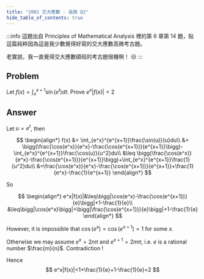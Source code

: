```yaml
---
title: "2001 交大應數 - 高微 Q2"
hide_table_of_contents: true
---
```


:::info
這題出自 Principles of Mathematical Analysis 裡的第 6 章第 14 題，貼這篇純粹因為這是我少數覺得好寫的交大應數高微考古題。

老實說，我一直覺得交大應數碩班的考古題很機啊！ 😒
:::

## Problem

Let $f(x)=\int_x^{x+1}\sin(e^t)dt.$ Prove $e^x|f(x)|<2$

## Answer

Let $u=e^t$, then

$$
\begin{align*}
f(x) &= \int_{e^x}^{e^{x+1}}\frac{\sin(u)}{u}du\\
&= \bigg(\frac{\cos(e^x)}{e^x}-\frac{\cos(e^{x+1})}{e^{x+1}}\bigg)-\int_{e^x}^{e^{x+1}}\frac{\cos(u)}{u^2}du\\
&\leq \bigg(\frac{\cos(e^x)}{e^x}-\frac{\cos(e^{x+1})}{e^{x+1}}\bigg)+\int_{e^x}^{e^{x+1}}\frac{1}{u^2}du\\
&=\frac{\cos(e^x)}{e^x}-\frac{\cos(e^{x+1})}{e^{x+1}}+\frac{1}{e^x}-\frac{1}{e^{x+1}}
\end{align*}
$$

So 

$$
\begin{align*}
e^x|f(x)|&\leq\bigg|\cos(e^x)-\frac{\cos(e^{x+1})}{e}\bigg|+1-\frac{1}{e}\\
&\leq\bigg|\cos(e^x)\bigg|+\bigg|\frac{\cos(e^{x+1})}{e}\bigg|+1-\frac{1}{e}
\end{align*}
$$

However, it is impossible that $\cos(e^x)=\cos(e^{x+1})=1$ for some $x$. 

Otherwise we may assume $e^x=2n\pi$ and $e^{x+1}=2m\pi$, i.e. $e$ is a rational number $\frac{m}{n}$. Contradiction !

Hence
$$
e^x|f(x)|<1+\frac{1}{e}+1-\frac{1}{e}=2
$$